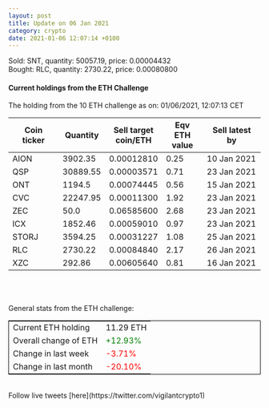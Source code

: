 ```yaml
---
layout: post
title: Update on 06 Jan 2021
category: crypto
date: 2021-01-06 12:07:14 +0100
---
```

<!-- Global site tag (gtag.js) - Google Analytics -->
<script async src="https://www.googletagmanager.com/gtag/js?id=UA-103831149-5"></script>
<script>
  window.dataLayer = window.dataLayer || [];
  function gtag(){dataLayer.push(arguments);}
  gtag('js', new Date());

  gtag('config', 'UA-103831149-5');
</script>
Sold: SNT, quantity:     50057.19, price:   0.00004432<br>Bought: RLC, quantity:      2730.22, price:   0.00080800<br>

#### Current holdings from the ETH Challenge

The holding from the 10 ETH challenge as on: 01/06/2021, 12:07:13 CET

|Coin ticker|Quantity|Sell target<br>coin/ETH|Eqv ETH<br>value|Sell latest by|
|-----------|--------|-----------|-----------|--------------|
AION|3902.35|  0.00012810|0.25|10 Jan 2021|
QSP|30889.55|  0.00003571|0.71|23 Jan 2021|
ONT|1194.5|  0.00074445|0.56|15 Jan 2021|
CVC|22247.95|  0.00011300|1.92|23 Jan 2021|
ZEC|50.0|  0.06585600|2.68|23 Jan 2021|
ICX|1852.46|  0.00059010|0.97|23 Jan 2021|
STORJ|3594.25|  0.00031227|1.08|25 Jan 2021|
RLC|2730.22|  0.00084840|2.17|26 Jan 2021|
XZC|292.86|  0.00605640|0.81|16 Jan 2021|

<br>
<br>
<br>
General stats from the ETH challenge:

<table style="border:1px solid black;margin-left:auto;margin-right:auto;">
	<tbody>
	<tr>
		<td>Current ETH holding</td>
		<td>     11.29 ETH</td>
	</tr>
	<tr>
		<td>Overall change of ETH</td>
		<td><font color="green">+12.93%</font></td>
	</tr>
	<tr>
		<td>Change in last week</td>
		<td><font color="red">-3.71%</font></td>
	</tr>
	<tr>
		<td>Change in last month</td>
		<td><font color="red">-20.10%</font></td>
	</tr>
	</tbody>
</table>

<br>
Follow live tweets [here](https://twitter.com/vigilantcrypto1)
<br>
<br>